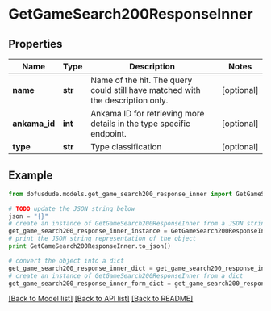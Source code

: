 # GetGameSearch200ResponseInner


## Properties

Name | Type | Description | Notes
------------ | ------------- | ------------- | -------------
**name** | **str** | Name of the hit. The query could still have matched with the description only. | [optional] 
**ankama_id** | **int** | Ankama ID for retrieving more details in the type specific endpoint. | [optional] 
**type** | **str** | Type classification | [optional] 

## Example

```python
from dofusdude.models.get_game_search200_response_inner import GetGameSearch200ResponseInner

# TODO update the JSON string below
json = "{}"
# create an instance of GetGameSearch200ResponseInner from a JSON string
get_game_search200_response_inner_instance = GetGameSearch200ResponseInner.from_json(json)
# print the JSON string representation of the object
print GetGameSearch200ResponseInner.to_json()

# convert the object into a dict
get_game_search200_response_inner_dict = get_game_search200_response_inner_instance.to_dict()
# create an instance of GetGameSearch200ResponseInner from a dict
get_game_search200_response_inner_form_dict = get_game_search200_response_inner.from_dict(get_game_search200_response_inner_dict)
```
[[Back to Model list]](../README.md#documentation-for-models) [[Back to API list]](../README.md#documentation-for-api-endpoints) [[Back to README]](../README.md)


